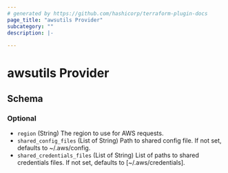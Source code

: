 ```yaml
---
# generated by https://github.com/hashicorp/terraform-plugin-docs
page_title: "awsutils Provider"
subcategory: ""
description: |-
  
---
```


# awsutils Provider





<!-- schema generated by tfplugindocs -->
## Schema

### Optional

- `region` (String) The region to use for AWS requests.
- `shared_config_files` (List of String) Path to shared config file. If not set, defaults to ~/.aws/config.
- `shared_credentials_files` (List of String) List of paths to shared credentials files. If not set, defaults to [~/.aws/credentials].
